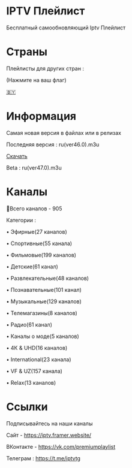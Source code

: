 # IPTV Плейлист
Бесплатный самообновляющий Iptv Плейлист

# Страны
Плейлисты для других стран :

(Нажмите на ваш флаг)

[🇧🇾](https://github.com/iptvru/iptvby)
# Информация
Самая новая версия в файлах или в релизах

Последняя версия : ru(ver46.0).m3u

[Скачать](https://github.com/iptvru/iptv/blob/main/ru(ver46.0).m3u)

Beta : ru(ver47.0).m3u


# Каналы
📑Всего каналов - 905

Категории :

• Эфирные(27 каналов)

• Спортивные(55 канала)

• Фильмовые(199 каналов)

• Детские(61 канал)

• Развлекательные(48 каналов)

• Познавательные(101 канал)

• Музыкальные(129 каналов)

• Телемагазины(8 каналов)

• Радио(61 канал)

• Каналы о моде(5 каналов)

• 4К & UHD(16 каналов)

• International(23 канала)

• VF & UZ(157 канала)

• Relax(13 каналов)


# Ссылки
Подписывайтесь на наши каналы

Сайт - https://iptv.framer.website/

ВКонтакте - https://vk.com/premiumplaylist

Телеграм : https://t.me/iptvtg
